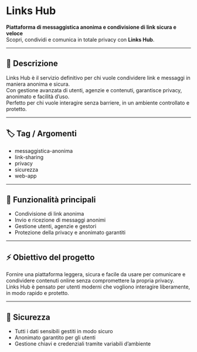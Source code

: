 # Links Hub

**Piattaforma di messaggistica anonima e condivisione di link sicura e veloce**  
Scopri, condividi e comunica in totale privacy con **Links Hub**.

---

## 🔹 Descrizione

Links Hub è il servizio definitivo per chi vuole condividere link e messaggi in maniera anonima e sicura.  
Con gestione avanzata di utenti, agenzie e contenuti, garantisce privacy, anonimato e facilità d’uso.  
Perfetto per chi vuole interagire senza barriere, in un ambiente controllato e protetto.

---

## 🏷️ Tag / Argomenti

- messaggistica-anonima  
- link-sharing  
- privacy  
- sicurezza  
- web-app

---

## 📌 Funzionalità principali

- Condivisione di link anonima  
- Invio e ricezione di messaggi anonimi  
- Gestione utenti, agenzie e gestori  
- Protezione della privacy e anonimato garantiti  

---

## ⚡ Obiettivo del progetto

Fornire una piattaforma leggera, sicura e facile da usare per comunicare e condividere contenuti online senza compromettere la propria privacy.  
Links Hub è pensato per utenti moderni che vogliono interagire liberamente, in modo rapido e protetto.

---

## 🔐 Sicurezza

- Tutti i dati sensibili gestiti in modo sicuro  
- Anonimato garantito per gli utenti  
- Gestione chiavi e credenziali tramite variabili d’ambiente
